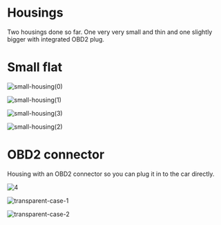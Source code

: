 # Housings

Two housings done so far. One very very small and thin and one slightly bigger with integrated OBD2 plug.

# Small flat

![small-housing(0)](https://user-images.githubusercontent.com/32169384/138956886-f83ddebf-1960-4e5f-990a-a6d5ac4cba14.jpg)

![small-housing(1)](https://user-images.githubusercontent.com/32169384/138956907-5b824772-4a7d-4e6e-83ae-9dbffd630f16.jpg)

![small-housing(3)](https://user-images.githubusercontent.com/32169384/138956928-8b44a92c-3336-4f66-8bfb-3b2ae9432360.jpg)

![small-housing(2)](https://user-images.githubusercontent.com/32169384/138956945-97b0403a-e5a8-471f-bc6c-01ba239a281d.jpg)

# OBD2 connector

Housing with an OBD2 connector so you can plug it in to the car directly.  

![4](https://user-images.githubusercontent.com/32169384/140327702-404299cf-1bcb-4222-90e2-c371de580c0e.jpg)

![transparent-case-1](https://user-images.githubusercontent.com/32169384/140562989-ef19db84-efe9-4cef-b11b-e821bd927e71.jpg)

![transparent-case-2](https://user-images.githubusercontent.com/32169384/140562995-4514f3ca-1906-4697-8e62-0634e4d86257.jpg)

